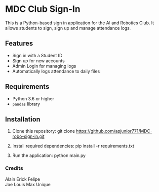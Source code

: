 # MDC Club Sign-In
This is a Python-based sign in application for the AI and Robotics Club. It allows students to sign, sign up and manage attendance logs.

## Features
- Sign in with a Student ID
- Sign up for new accounts
- Admin Login for managing logs
- Automatically logs attendance to daily files

## Requirements
- Python 3.6 or higher
- `pandas` library

## Installation
1. Clone this repository:
git clone https://github.com/apjunior771/MDC-robo-sign-in.git

2. Install required dependencies:
pip install -r requirements.txt

3. Run the application:
python main.py

### Credits
Alain 
Erick
Felipe  
Joe
Louis 
Max
Unique
